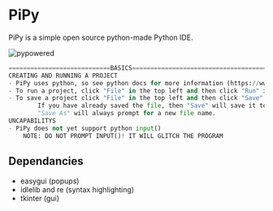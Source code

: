 # PiPy
PiPy is a simple open source python-made Python IDE. 

![pypowered](https://user-images.githubusercontent.com/84301435/163216002-c0909eec-e246-4462-9584-55f95529d58f.png)

```python
============================BASICS=======================================
CREATING AND RUNNING A PROJECT
- PiPy uses python, so see python docs for more information (https://www.python.org)
- To run a project, click "File" in the top left and then click "Run" in the dropdown
- To save a project click "File" in the top left and then click "Save" or "Save As".
        If you have already saved the file, then "Save" will save it to the file you have already set.
        "Save As" will always prompt for a new file name.
UNCAPABILITYS
- PiPy does not yet support python input()
    NOTE: DO NOT PROMPT INPUT()! IT WILL GLITCH THE PROGRAM
```

## Dependancies
- easygui (popups)
- idlelib and re (syntax highlighting)
- tkinter (gui)
